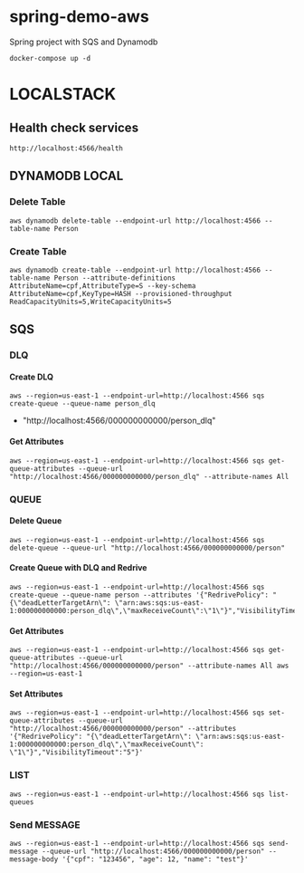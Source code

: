 # spring-demo-aws

Spring project with SQS and Dynamodb

```
docker-compose up -d
```

# LOCALSTACK

## Health check services
```
http://localhost:4566/health
```

## DYNAMODB LOCAL

### Delete Table

```
aws dynamodb delete-table --endpoint-url http://localhost:4566 --table-name Person
```

### Create Table

```
aws dynamodb create-table --endpoint-url http://localhost:4566 --table-name Person --attribute-definitions AttributeName=cpf,AttributeType=S --key-schema AttributeName=cpf,KeyType=HASH --provisioned-throughput ReadCapacityUnits=5,WriteCapacityUnits=5
```

## SQS

### DLQ

#### Create DLQ
```
aws --region=us-east-1 --endpoint-url=http://localhost:4566 sqs create-queue --queue-name person_dlq
```

- "http://localhost:4566/000000000000/person_dlq"

#### Get Attributes
```
aws --region=us-east-1 --endpoint-url=http://localhost:4566 sqs get-queue-attributes --queue-url "http://localhost:4566/000000000000/person_dlq" --attribute-names All
```

### QUEUE

#### Delete Queue
```
aws --region=us-east-1 --endpoint-url=http://localhost:4566 sqs delete-queue --queue-url "http://localhost:4566/000000000000/person"
```

#### Create Queue with DLQ and Redrive
```
aws --region=us-east-1 --endpoint-url=http://localhost:4566 sqs create-queue --queue-name person --attributes '{"RedrivePolicy": "{\"deadLetterTargetArn\": \"arn:aws:sqs:us-east-1:000000000000:person_dlq\",\"maxReceiveCount\":\"1\"}","VisibilityTimeout":"5"}'
```

#### Get Attributes
```
aws --region=us-east-1 --endpoint-url=http://localhost:4566 sqs get-queue-attributes --queue-url "http://localhost:4566/000000000000/person" --attribute-names All aws --region=us-east-1
```

#### Set Attributes
```
aws --region=us-east-1 --endpoint-url=http://localhost:4566 sqs set-queue-attributes --queue-url "http://localhost:4566/000000000000/person" --attributes '{"RedrivePolicy": "{\"deadLetterTargetArn\": \"arn:aws:sqs:us-east-1:000000000000:person_dlq\",\"maxReceiveCount\": \"1\"}","VisibilityTimeout":"5"}'
```

### LIST
```
aws --region=us-east-1 --endpoint-url=http://localhost:4566 sqs list-queues
```

### Send MESSAGE
```
aws --region=us-east-1 --endpoint-url=http://localhost:4566 sqs send-message --queue-url "http://localhost:4566/000000000000/person" --message-body '{"cpf": "123456", "age": 12, "name": "test"}'
```
